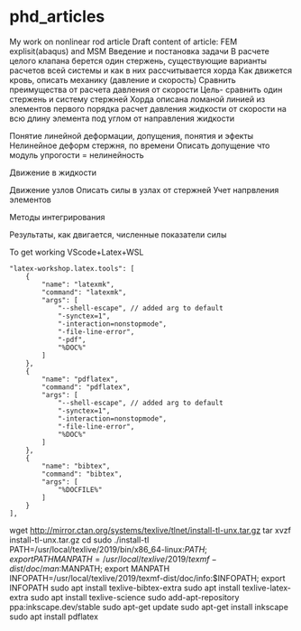 # phd_articles
My work on nonlinear rod article
Draft content of article:
FEM explisit(abaqus) and MSM
Введение и постановка задачи
В расчете целого клапана берется один стержень, 
существующие варианты расчетов всей системы и как в них рассчитывается хорда
Как движется кровь, описать механику (давление и скорость) 
Cравнить преимущества от расчета давления от скорости
Цель- сравнить один стержень и систему стержней
Хорда описана ломаной линией из элементов первого порядка
расчет давления жидкости от скорости на всю длину элемента под углом от направления жидкости

Понятие линейной деформации, допущения, понятия и эфекты
Нелинейное деформ стержня, по времени
Описать допущение что модуль упрогости = нелинейность 

Движение в жидкости

Движение узлов 
Описать силы в узлах от стержней
Учет напрвления элементов

Методы интегрирования

Результаты, как двигается, численные показатели силы


To get working VScode+Latex+WSL


    "latex-workshop.latex.tools": [
        {
            "name": "latexmk",
            "command": "latexmk",
            "args": [
                "--shell-escape", // added arg to default
                "-synctex=1",
                "-interaction=nonstopmode",
                "-file-line-error",
                "-pdf",
                "%DOC%"
            ]
        },
        {
            "name": "pdflatex",
            "command": "pdflatex",
            "args": [
                "--shell-escape", // added arg to default
                "-synctex=1",
                "-interaction=nonstopmode",
                "-file-line-error",
                "%DOC%"
            ]
        },
        {
            "name": "bibtex",
            "command": "bibtex",
            "args": [
                "%DOCFILE%"
            ]
        }
    ],
	
	
	
wget http://mirror.ctan.org/systems/texlive/tlnet/install-tl-unx.tar.gz
tar xvzf install-tl-unx.tar.gz
cd 
sudo ./install-tl
PATH=/usr/local/texlive/2019/bin/x86_64-linux:$PATH; export PATH
MANPATH=/usr/local/texlive/2019/texmf-dist/doc/man:$MANPATH; export MANPATH
INFOPATH=/usr/local/texlive/2019/texmf-dist/doc/info:$INFOPATH; export INFOPATH
sudo apt install texlive-bibtex-extra
sudo apt install texlive-latex-extra
sudo apt install texlive-science
sudo add-apt-repository ppa:inkscape.dev/stable
sudo apt-get update
sudo apt-get install inkscape
sudo apt install pdflatex
